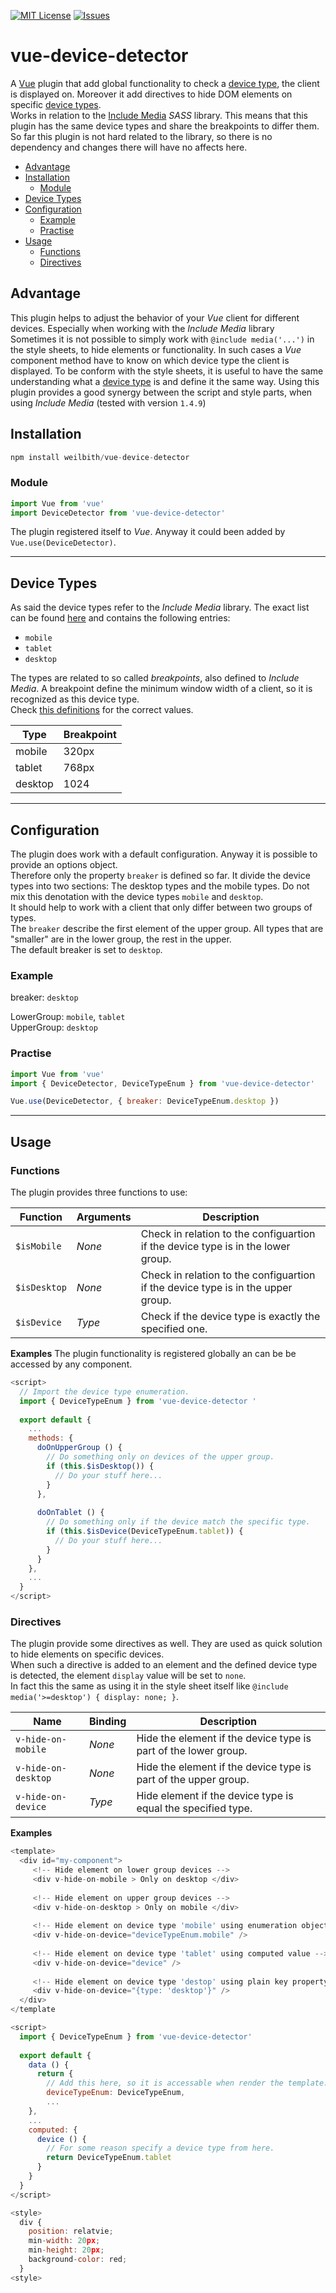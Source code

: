 [![MIT License](https://img.shields.io/badge/license-MIT-blue.svg)](LICENSE)
[![Issues](https://img.shields.io/codeclimate/issues/github/me-and/mdf.svg)](#issues)

# vue-device-detector
A [Vue](https://vuejs.org) plugin that add global functionality to check a [device type](#device-types), the client is displayed on.
Moreover it add directives to hide DOM elements on specific [device types](#device-types).<br>
Works in relation to the [Include Media](https://github.com/eduardoboucas/include-media) _SASS_ library.
This means that this plugin has the same device types and share the breakpoints to differ them.<br>
So far this plugin is not hard related to the library, so there is no dependency and changes there will have no affects here.

<!-- TOC Begin -->
- [Advantage](#advantage)
- [Installation](#installation)
  - [Module](#module)
- [Device Types](#device-types)
- [Configuration](#configuration)
  - [Example](#example)
  - [Practise](#practise)
- [Usage](#usage)
  - [Functions](#functions)
  - [Directives](#directives)
<!-- TOC End -->


## Advantage
This plugin helps to adjust the behavior of your _Vue_ client for different devices. Especially when working with the _Include Media_ library<br>
Sometimes it is not possible to simply work with `@include media('...')` in the style sheets, to hide elements or functionality. 
In such cases a _Vue_ component method have to know on which device type the client is displayed.
To be conform with the style sheets, it is useful to have the same understanding what a [device type](#device-types) is and define it the same way.
Using this plugin provides a good synergy between the script and style parts, when using _Include Media_ (tested with version `1.4.9`)


## Installation

```js
npm install weilbith/vue-device-detector
```

### Module
```js
import Vue from 'vue'
import DeviceDetector from 'vue-device-detector'
```

The plugin registered itself to _Vue_. Anyway it could been added by `Vue.use(DeviceDetector)`.

---


## Device Types

As said the device types refer to the _Include Media_ library.
The exact list can be found [here](https://github.com/weilbith/vue-device-detector/blob/master/DeviceTypeEnum.js) and contains the following entries:<br>
- `mobile`
- `tablet`
- `desktop`

The types are related to so called _breakpoints_, also defined to _Include Media_.
A breakpoint define the minimum window width of a client, so it is recognized as this device type.<br>
Check [this definitions](https://github.com/weilbith/vue-device-detector/blob/master/Breakpoints.js) for the correct values.

| Type | Breakpoint |
| --- | --- |
| mobile | 320px |
| tablet | 768px |
| desktop | 1024 |

---


## Configuration

The plugin does work with a default configuration. Anyway it is possible to provide an options object.<br>
Therefore only the property `breaker` is defined so far. It divide the device types into two sections:
The desktop types and the mobile types. Do not mix this denotation with the device types `mobile` and `desktop`.<br>
It should help to work with a client that only differ between two groups of types.<br>
The `breaker` describe the first element of the upper group.
All types that are "smaller" are in the lower group, the rest in the upper.<br>
The default breaker is set to `desktop`.


### Example

breaker: `desktop`<br>

LowerGroup: `mobile`, `tablet`<br>
UpperGroup: `desktop`<br>


### Practise
```js
import Vue from 'vue'
import { DeviceDetector, DeviceTypeEnum } from 'vue-device-detector'

Vue.use(DeviceDetector, { breaker: DeviceTypeEnum.desktop })
```
---


## Usage

### Functions

The plugin provides three functions to use:

| Function | Arguments | Description |
| --- | --- | --- |
| `$isMobile` | _None_ | Check in relation to the configuartion if the device type is in the lower group. |
| `$isDesktop` | _None_ | Check in relation to the configuartion if the device type is in the upper group. |
| `$isDevice` | _Type_ | Check if the device type is exactly the specified one. |


**Examples**
The plugin functionality is registered globally an can be be accessed by any component.<br>

```js
<script>
  // Import the device type enumeration.
  import { DeviceTypeEnum } from 'vue-device-detector '
  
  export default {
    ...
    methods: {
      doOnUpperGroup () {
        // Do something only on devices of the upper group.
        if (this.$isDesktop()) {
          // Do your stuff here...
        }
      },
      
      doOnTablet () {
        // Do something only if the device match the specific type.
        if (this.$isDevice(DeviceTypeEnum.tablet)) {
          // Do your stuff here...
        }
      }
    },
    ...
  }
</script>
```


### Directives

The plugin provide some directives as well. They are used as quick solution to hide elements on specific devices.<br>
When such a directive is added to an element and the defined device type is detected, the element `display` value will be set to `none`.<br>
In fact this the same as using it in the style sheet itself like `@include media('>=desktop') { display: none; }`.

| Name | Binding | Description |
| --- | --- | --- |
| `v-hide-on-mobile` | _None_ | Hide the element if the device type is part of the lower group. |
| `v-hide-on-desktop` | _None_ | Hide the element if the device type is part of the upper group. |
| `v-hide-on-device` | _Type_ | Hide element if the device type is equal the specified type. |


**Examples**
```js
<template>
  <div id="my-component">
     <!-- Hide element on lower group devices -->
     <div v-hide-on-mobile > Only on desktop </div>
     
     <!-- Hide element on upper group devices -->
     <div v-hide-on-desktop > Only on mobile </div>
     
     <!-- Hide element on device type 'mobile' using enumeration object -->
     <div v-hide-on-device="deviceTypeEnum.mobile" />
     
     <!-- Hide element on device type 'tablet' using computed value -->
     <div v-hide-on-device="device" />
     
     <!-- Hide element on device type 'destop' using plain key property -->
     <div v-hide-on-device="{type: 'desktop'}" />
  </div>
</template

<script>
  import { DeviceTypeEnum } from 'vue-device-detector'
  
  export default {
    data () {
      return {
        // Add this here, so it is accessable when render the template.
        deviceTypeEnum: DeviceTypeEnum,
        ...
    },
    ...
    computed: {
      device () {
        // For some reason specify a device type from here.
        return DeviceTypeEnum.tablet
      }
    }
  }
</script>

<style>
  div {
    position: relatvie;
    min-width: 20px;
    min-height: 20px;
    background-color: red;
  }
<style>
```
